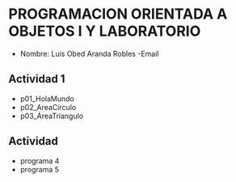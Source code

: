 # PROGRAMACION ORIENTADA A OBJETOS I Y LABORATORIO
- Nombre: Luis Obed Aranda Robles
-Email

## Actividad 1
- p01_HolaMundo
- p02_AreaCirculo
- p03_ÁreaTriangulo

## Actividad 
- programa 4
- programa 5